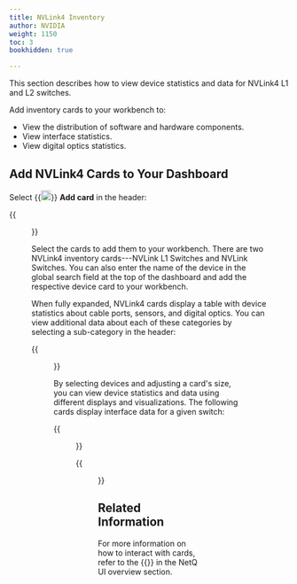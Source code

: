 ```yaml
---
title: NVLink4 Inventory
author: NVIDIA
weight: 1150
toc: 3
bookhidden: true

---
```


This section describes how to view device statistics and data for NVLink4 L1 and L2 switches.

Add inventory cards to your workbench to:
 - View the distribution of software and hardware components.
 - View interface statistics.
 - View digital optics statistics.

## Add NVLink4 Cards to Your Dashboard

Select {{<img src="https://icons.cumulusnetworks.com/44-Entertainment-Events-Hobbies/02-Card-Games/card-game-diamond.svg" height="18" width="18">}} **Add card** in the header:

 {{<figure src="/images/netq/nvl4-header-card.png" alt="" width="950">}}

Select the cards to add them to your workbench. There are two NVLink4 inventory cards---NVLink L1 Switches and NVLink Switches. You can also enter the name of the device in the global search field at the top of the dashboard and add the respective device card to your workbench.

When fully expanded, NVLink4 cards display a table with device statistics about cable ports, sensors, and digital optics. You can view additional data about each of these categories by selecting a sub-category in the header:

{{<figure src="/images/netq/nvl4-additional-device-statistics.png" alt="fully-expanded NVLink card showing devices statistics" width="950">}}

By selecting devices and adjusting a card's size, you can view device statistics and data using different displays and visualizations. The following cards display interface data for a given switch:

{{<figure src="/images/netq/nvl4-flits.png" alt="card displaying flits data" width="650">}}

{{<figure src="/images/netq/nvl4-interfaces-channels.png" alt="card displaying channel data" width="650">}}

## Related Information

For more information on how to interact with cards, refer to the {{<link title="Access Data with Cards">}} in the NetQ UI overview section.
